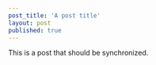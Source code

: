 ```yaml
---
post_title: 'A post title'
layout: post
published: true
---
```


This is a post that should be synchronized.
